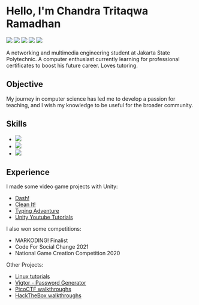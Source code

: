 # Hello, I'm Chandra Tritaqwa Ramadhan
<a href="https://linkedin.com/in/chandra-tritaqwa-ramadhan"><img src="https://img.shields.io/badge/-LinkedIn-0072b1?&style=for-the-badge&logo=linkedin&logoColor=white" /></a>
<a href="https://youtube.com/lolpotch"><img src="https://img.shields.io/badge/-YouTube-FF0000?&style=for-the-badge&logo=youtube&logoColor=white" /></a>
<a href="https://instagram.com/lolpotch"><img src="https://img.shields.io/badge/-Instagram-E4405F?&style=for-the-badge&logo=instagram&logoColor=white" /></a>
<a href="https://github.com/lolpotch"><img src="https://img.shields.io/badge/-GitHub-181717?style=for-the-badge&logo=GitHub&logoColor=white" /></a>
<a href="https://lolpotch.itch.io"><img src="https://img.shields.io/badge/-itch.io-FA5C5C?style=for-the-badge&logo=itch.io&logoColor=white" /></a>

A networking and multimedia engineering student at Jakarta State Polytechnic. A computer enthusiast currently learning for professional certificates to boost his future career. Loves tutoring.

## Objective
My journey in computer science has led me to develop a passion for teaching, and I wish my knowledge to be useful for the broader community. 

## Skills
- <img src="https://img.shields.io/badge/-Python-3776AB?&style=for-the-badge&logo=Python&logoColor=white" /></a>
- <img src="https://img.shields.io/badge/-C%23-239120?style=for-the-badge&logo=C%23&logoColor=white" />
- <img src="https://img.shields.io/badge/-Unity-000000?style=for-the-badge&logo=Unity&logoColor=white" />

## Experience
I made some video game projects with Unity:
- [Dash!](https://lolpotch.itch.io/dash)
- [Clean It!](https://lolpotch.itch.io/clean-it)
- [Typing Adventure](https://lolpotch.itch.io/typing-adventure)
- [Unity Youtube Tutorials](https://www.youtube.com/playlist?list=PLj8QP2AecOrRF9quEOtF7EuQU6pVwovjQ)

I also won some competitions:
- MARKODING! Finalist
- Code For Social Change 2021
- National Game Creation Competition 2020

Other Projects:
- <a href="https://www.youtube.com/playlist?list=PLj8QP2AecOrQov8CAFWv65r0oR-ayWwg_">Linux tutorials</a>
- <a href="https://play.google.com/store/apps/details?id=com.Lolpotch.Vigtor&hl=en">Vigtor - Password Generator</a>
- <a href="https://www.youtube.com/playlist?list=PLj8QP2AecOrTgQdxJ6rQ3hhjnMboQGR4W">PicoCTF walkthroughs</a>
- <a href="https://www.youtube.com/playlist?list=PLj8QP2AecOrQ8sljBzZs7lblz0vgU5YnE">HackTheBox walkthroughs</a>
